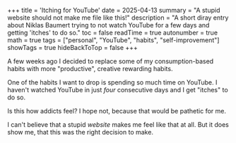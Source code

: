 +++
title = 'Itching for YouTube'
date = 2025-04-13
summary = "A stupid website should not make me file like this!"
description = "A short diray entry about Niklas Baumert trying to not watch YouTube for a few days and getting 'itches' to do so."
toc = false
readTime = true
autonumber = true
math = true
tags = ["personal", "YouTube", "habits", "self-improvement"]
showTags = true
hideBackToTop = false
+++

A few weeks ago I decided to replace some of my consumption-based habits with more "productive", creative rewarding habits.

One of the habits I want to drop is spending so much time on YouTube.
I haven't watched YouTube in just _four_ consecutive days and I get "itches" to do so.

Is this how addicts feel? I hope not, because that would be pathetic for me.

I can't believe that a stupid _website_ makes me feel like that at all.
But it does show me, that this was the right decision to make.

